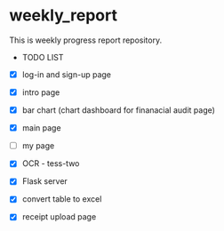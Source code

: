 # weekly_report
This is weekly progress report repository.


+ TODO LIST
- [X] log-in and sign-up page
- [X] intro page
- [X] bar chart (chart dashboard for finanacial audit page)
- [X] main page
- [ ] my page
- [X] OCR - tess-two
- [X] Flask server
- [X] convert table to excel
- [X] receipt upload page

